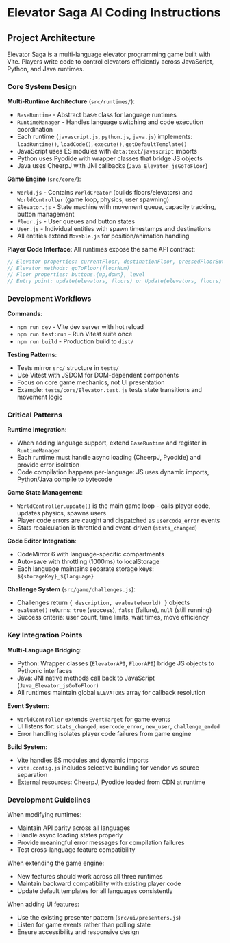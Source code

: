 # Elevator Saga AI Coding Instructions

## Project Architecture

Elevator Saga is a multi-language elevator programming game built with Vite. Players write code to control elevators efficiently across JavaScript, Python, and Java runtimes.

### Core System Design

**Multi-Runtime Architecture** (`src/runtimes/`):
- `BaseRuntime` - Abstract base class for language runtimes
- `RuntimeManager` - Handles language switching and code execution coordination
- Each runtime (`javascript.js`, `python.js`, `java.js`) implements: `loadRuntime()`, `loadCode()`, `execute()`, `getDefaultTemplate()`
- JavaScript uses ES modules with `data:text/javascript` imports
- Python uses Pyodide with wrapper classes that bridge JS objects
- Java uses CheerpJ with JNI callbacks (`Java_Elevator_jsGoToFloor`)

**Game Engine** (`src/core/`):
- `World.js` - Contains `WorldCreator` (builds floors/elevators) and `WorldController` (game loop, physics, user spawning)
- `Elevator.js` - State machine with movement queue, capacity tracking, button management
- `Floor.js` - User queues and button states
- `User.js` - Individual entities with spawn timestamps and destinations
- All entities extend `Movable.js` for position/animation handling

**Player Code Interface**:
All runtimes expose the same API contract:
```javascript
// Elevator properties: currentFloor, destinationFloor, pressedFloorButtons[], percentFull
// Elevator methods: goToFloor(floorNum)
// Floor properties: buttons.{up,down}, level
// Entry point: update(elevators, floors) or Update(elevators, floors)
```

### Development Workflows

**Commands**:
- `npm run dev` - Vite dev server with hot reload
- `npm run test:run` - Run Vitest suite once
- `npm run build` - Production build to `dist/`

**Testing Patterns**:
- Tests mirror `src/` structure in `tests/`
- Use Vitest with JSDOM for DOM-dependent components
- Focus on core game mechanics, not UI presentation
- Example: `tests/core/Elevator.test.js` tests state transitions and movement logic

### Critical Patterns

**Runtime Integration**:
- When adding language support, extend `BaseRuntime` and register in `RuntimeManager`
- Each runtime must handle async loading (CheerpJ, Pyodide) and provide error isolation
- Code compilation happens per-language: JS uses dynamic imports, Python/Java compile to bytecode

**Game State Management**:
- `WorldController.update()` is the main game loop - calls player code, updates physics, spawns users
- Player code errors are caught and dispatched as `usercode_error` events
- Stats recalculation is throttled and event-driven (`stats_changed`)

**Code Editor Integration**:
- CodeMirror 6 with language-specific compartments
- Auto-save with throttling (1000ms) to localStorage
- Each language maintains separate storage keys: `${storageKey}_${language}`

**Challenge System** (`src/game/challenges.js`):
- Challenges return `{ description, evaluate(world) }` objects
- `evaluate()` returns: `true` (success), `false` (failure), `null` (still running)
- Success criteria: user count, time limits, wait times, move efficiency

### Key Integration Points

**Multi-Language Bridging**:
- Python: Wrapper classes (`ElevatorAPI`, `FloorAPI`) bridge JS objects to Pythonic interfaces
- Java: JNI native methods call back to JavaScript (`Java_Elevator_jsGoToFloor`)
- All runtimes maintain global `ELEVATORS` array for callback resolution

**Event System**:
- `WorldController` extends `EventTarget` for game events
- UI listens for: `stats_changed`, `usercode_error`, `new_user`, `challenge_ended`
- Error handling isolates player code failures from game engine

**Build System**:
- Vite handles ES modules and dynamic imports
- `vite.config.js` includes selective bundling for vendor vs source separation
- External resources: CheerpJ, Pyodide loaded from CDN at runtime

### Development Guidelines

When modifying runtimes:
- Maintain API parity across all languages
- Handle async loading states properly
- Provide meaningful error messages for compilation failures
- Test cross-language feature compatibility

When extending the game engine:
- New features should work across all three runtimes
- Maintain backward compatibility with existing player code
- Update default templates for all languages consistently

When adding UI features:
- Use the existing presenter pattern (`src/ui/presenters.js`)
- Listen for game events rather than polling state
- Ensure accessibility and responsive design
